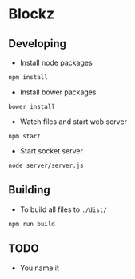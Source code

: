 Blockz
======

Developing
-------------
- Install node packages
```shell
npm install
```

- Install bower packages
```shell
bower install
```

- Watch files and start web server
```shell
npm start
```

- Start socket server
```shell
node server/server.js
```

Building
--------

- To build all files to `./dist/`
```shell
npm run build
```

TODO
----
- You name it